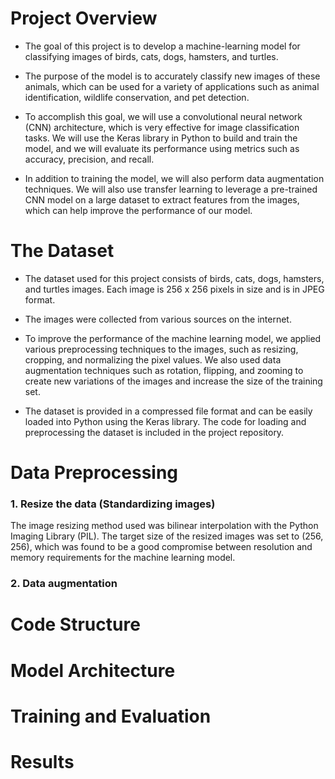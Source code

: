 # Project Overview
- The goal of this project is to develop a machine-learning model for classifying images of birds, cats, dogs, hamsters, and turtles.  

- The purpose of the model is to accurately classify new images of these animals, which can be used for a variety of applications such as animal identification, wildlife conservation, and pet detection.

- To accomplish this goal, we will use a convolutional neural network (CNN) architecture, which is very effective for image classification tasks. We will use the Keras library in Python to build and train the model, and we will evaluate its performance using metrics such as accuracy, precision, and recall.

- In addition to training the model, we will also perform data augmentation techniques. We will also use transfer learning to leverage a pre-trained CNN model on a large dataset to extract features from the images, which can help improve the performance of our model.

# The Dataset
- The dataset used for this project consists of birds, cats, dogs, hamsters, and turtles images. Each image is 256 x 256 pixels in size and is in JPEG format. 

- The images were collected from various sources on the internet.  

- To improve the performance of the machine learning model, we applied various preprocessing techniques to the images, such as resizing, cropping, and normalizing the pixel values. We also used data augmentation techniques such as rotation, flipping, and zooming to create new variations of the images and increase the size of the training set.

- The dataset is provided in a compressed file format and can be easily loaded into Python using the Keras library. The code for loading and preprocessing the dataset is included in the project repository.

# Data Preprocessing
### 1. Resize the data (Standardizing images)  
The image resizing method used was bilinear interpolation with the Python Imaging Library (PIL). The target size of the resized images was set to (256, 256), which was found to be a good compromise between resolution and memory requirements for the machine learning model.
### 2. Data augmentation



# Code Structure

# Model Architecture

# Training and Evaluation

# Results
